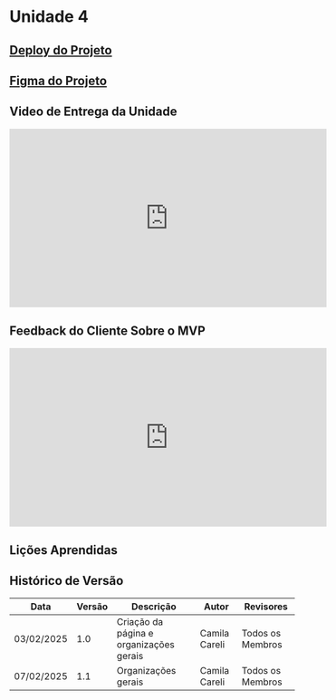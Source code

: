 # Unidade 4

## [Deploy do Projeto](https://radis-cerrado.vercel.app/)

## [Figma do Projeto](https://www.figma.com/design/wvjTdIIHYbomfCMfKE3F27/CerraTech-(REQ)?node-id=1103-205&p=f&t=Jn7mMCTPhK127dri-0)

## Video de Entrega da Unidade

<iframe width="560" height="315" src="https://www.youtube.com/embed/28XOH8fI_Yc" frameborder="0" allow="accelerometer; autoplay; clipboard-write; encrypted-media; gyroscope; picture-in-picture; web-share" referrerpolicy="strict-origin-when-cross-origin" allowfullscreen></iframe>

## Feedback do Cliente Sobre o MVP

<iframe width="560" height="315" src="https://www.youtube.com/embed/HTEfVRJi98w" frameborder="0" allow="accelerometer; autoplay; clipboard-write; encrypted-media; gyroscope; picture-in-picture; web-share" referrerpolicy="strict-origin-when-cross-origin" allowfullscreen></iframe>

## Lições Aprendidas



## Histórico de Versão

| **Data**     | **Versão** | **Descrição**                                       | **Autor**                    | **Revisores**               |
|--------------|------------|-----------------------------------------------------|------------------------------|-----------------------------|
| 03/02/2025   | 1.0        | Criação da página e organizações gerais      | Camila Careli                       | Todos os Membros            |
| 07/02/2025   | 1.1        | Organizações gerais      | Camila Careli                       | Todos os Membros            |
